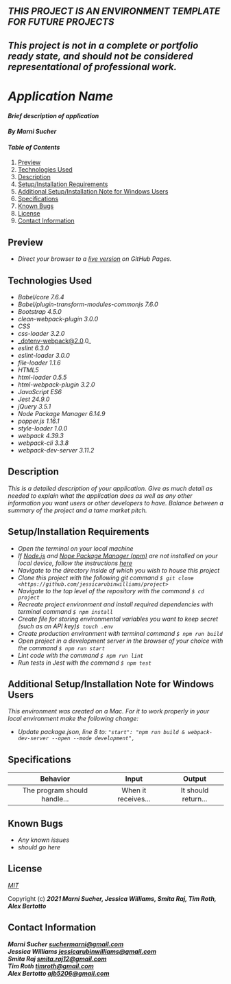 ## _THIS PROJECT IS AN ENVIRONMENT TEMPLATE FOR FUTURE PROJECTS_

## _This project is not in a complete or portfolio ready state, and should not be considered representational of professional work._

# _Application Name_

#### _Brief description of application_

#### _By **Marni Sucher**_

#### _Table of Contents_

1. [Preview](#preview)
2. [Technologies Used](#technologies)
3. [Description](#description)
4. [Setup/Installation Requirements](#setup)
5. [Additional Setup/Installation Note for Windows Users](#windows)
6. [Specifications](#specs)
7. [Known Bugs](#bugs)
8. [License](#license)
9. [Contact Information](#contact)

## Preview <a id="preview"></a>

* _Direct your browser to a [live version](https://marnionrails.github.io/bird-neighbors/index.html) on GitHub Pages._

## Technologies Used <a id="technologies"></a>

* _Babel/core 7.6.4_
* _Babel/plugin-transform-modules-commonjs 7.6.0_
* _Bootstrap 4.5.0_
* _clean-webpack-plugin 3.0.0_
* _CSS_
* _css-loader 3.2.0_
* _dotenv-webpack@2.0.0_
* _eslint 6.3.0_
* _eslint-loader 3.0.0_
* _file-loader 1.1.6_
* _HTML5_
* _html-loader 0.5.5_
* _html-webpack-plugin 3.2.0_
* _JavaScript ES6_
* _Jest 24.9.0_
* _jQuery 3.5.1_
* _Node Package Manager 6.14.9_
* _popper.js 1.16.1_
* _style-loader 1.0.0_
* _webpack 4.39.3_
* _webpack-cli 3.3.8_
* _webpack-dev-server 3.11.2_

## Description <a id="description"></a>

_This is a detailed description of your application. Give as much detail as needed to explain what the application does as well as any other information you want users or other developers to have. Balance between a summary of the project and a tame market pitch._

## Setup/Installation Requirements <a id="setup"></a>

* _Open the terminal on your local machine_
* _If [Node.js](https://nodejs.org/en/) and [Nope Package Manager (npm)](https://www.npmjs.com/) are not installed on your local device, follow the instructions [here](https://www.learnhowtoprogram.com/intermediate-javascript/getting-started-with-javascript/installing-node-js)_
* _Navigate to the directory inside of which you wish to house this project_
* _Clone this project with the following git command `$ git clone <https://github.com/jessicarubinwilliams/project>`_
* _Navigate to the top level of the repository with the command `$ cd project`_
* _Recreate project environment and install required dependencies with terminal command `$ npm install`_
* _Create file for storing environmental variables you want to keep secret (such as an API key)`$ touch .env`_
* _Create production environment with terminal command `$ npm run build`_
* _Open project in a development server in the browser of your choice with the command `$ npm run start`_
* _Lint code with the command `$ npm run lint`_
* _Run tests in Jest with the command `$ npm test`_

## Additional Setup/Installation Note for Windows Users <a id="windows"></a>

_This environment was created on a Mac. For it to work properly in your local environment make the following change:_
* _Update package.json, line 8 to: `"start": "npm run build & webpack-dev-server --open --mode development",`_

## Specifications <a id="specs"></a>

| Behavior | Input | Output |
|:---:|:---:|:---:|
| The program should handle... | When it receives... | It should return... |

## Known Bugs <a id="bugs"></a>
* _Any known issues_
* _should go here_

## License <a id="license"></a>
*[MIT](https://choosealicense.com/licenses/mit/)*

Copyright (c) **_2021 Marni Sucher, Jessica Williams, Smita Raj, Tim Roth, Alex Bertotto_**

## Contact Information <a id="contact"></a>
**_Marni Sucher [suchermarni@gmail.com](mailto:suchermarni@gmail.com)_** <br/>
**_Jessica Williams [jessicarubinwilliams@gmail.com](mailto:suchermarni@gmail.com)_** <br/>
**_Smita Raj [smita.raj12@gmail.com](mailto:suchermarni@gmail.com)_** <br/>
**_Tim Roth [timroth@gmail.com](mailto:suchermarni@gmail.com)_** <br/>
**_Alex Bertotto [ajb5206@gmail.com](mailto:suchermarni@gmail.com)_**